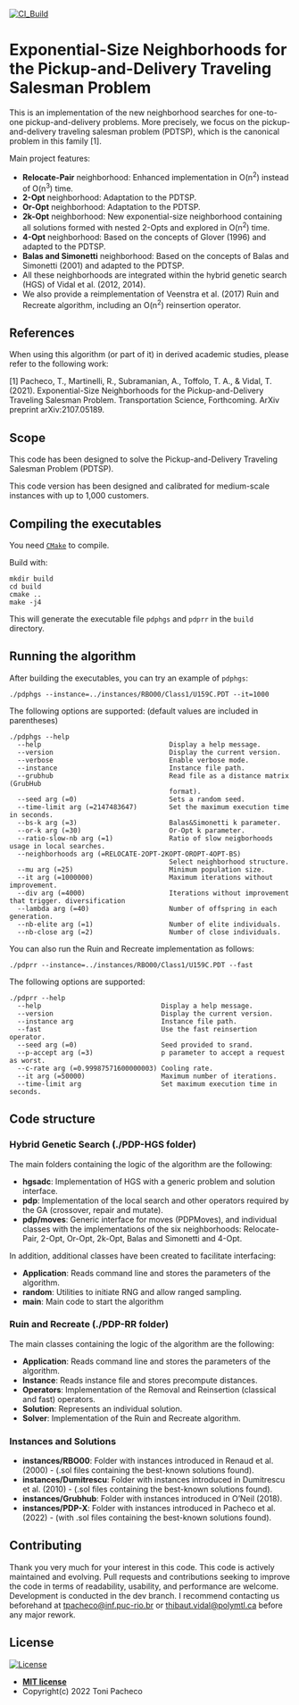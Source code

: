 
[![CI_Build](https://github.com/tonitsp/tsppd/actions/workflows/CI_Build.yml/badge.svg)](https://github.com/tonitsp/tsppd/actions/workflows/CI_Build.yml)

# Exponential-Size Neighborhoods for the Pickup-and-Delivery Traveling Salesman Problem

This is an implementation of the new neighborhood searches for one-to-one pickup-and-delivery problems. More precisely, we focus on the pickup-and-delivery traveling salesman problem (PDTSP), which is the canonical problem in this family [1].

Main project features:
* <b>Relocate-Pair</b> neighborhood: Enhanced implementation in O(n<sup>2</sup>) instead of O(n<sup>3</sup>) time.
* <b>2-Opt</b> neighborhood: Adaptation to the PDTSP.
* <b>Or-Opt</b> neighborhood: Adaptation to the PDTSP.
* <b>2k-Opt</b> neighborhood: New exponential-size neighborhood containing all solutions formed with nested 2-Opts and explored in O(n<sup>2</sup>) time.
* <b>4-Opt</b> neighborhood: Based on the concepts of Glover (1996) and adapted to the PDTSP.
* <b>Balas and Simonetti</b> neighborhood: Based on the concepts of Balas and Simonetti (2001) and adapted to the PDTSP.
* All these neighborhoods are integrated within the hybrid genetic search (HGS) of Vidal et al. (2012, 2014).
* We also provide a reimplementation of Veenstra et al. (2017) Ruin and Recreate algorithm, including an O(n<sup>2</sup>) reinsertion operator.

## References

When using this algorithm (or part of it) in derived academic studies, please refer to the following work:

[1] Pacheco, T., Martinelli, R., Subramanian, A., Toffolo, T. A., & Vidal, T. (2021). Exponential-Size Neighborhoods for the Pickup-and-Delivery Traveling Salesman Problem. Transportation Science, Forthcoming. ArXiv preprint arXiv:2107.05189.

## Scope

This code has been designed to solve the Pickup-and-Delivery Traveling Salesman Problem (PDTSP).

This code version has been designed and calibrated for medium-scale instances with up to 1,000 customers.

## Compiling the executables 

You need [`CMake`](https://cmake.org) to compile.

Build with:
```console
mkdir build
cd build
cmake ..
make -j4
```
This will generate the executable file `pdphgs` and `pdprr` in the `build` directory.

## Running the algorithm

After building the executables, you can try an example of `pdphgs`: 
```console
./pdphgs --instance=../instances/RBO00/Class1/U159C.PDT --it=1000
```

The following options are supported: (default values are included in parentheses)
```
./pdphgs --help
  --help                                Display a help message.
  --version                             Display the current version.
  --verbose                             Enable verbose mode.
  --instance                            Instance file path.
  --grubhub                             Read file as a distance matrix (GrubHub
                                        format).
  --seed arg (=0)                       Sets a random seed.
  --time-limit arg (=2147483647)        Set the maximum execution time in seconds.
  --bs-k arg (=3)                       Balas&Simonetti k parameter.
  --or-k arg (=30)                      Or-Opt k parameter.
  --ratio-slow-nb arg (=1)              Ratio of slow neigborhoods usage in local searches.
  --neighborhoods arg (=RELOCATE-2OPT-2KOPT-OROPT-4OPT-BS)
                                        Select neighborhood structure.
  --mu arg (=25)                        Minimum population size.
  --it arg (=1000000)                   Maximum iterations without improvement.
  --div arg (=4000)                     Iterations without improvement that trigger. diversification
  --lambda arg (=40)                    Number of offspring in each generation.
  --nb-elite arg (=1)                   Number of elite individuals.
  --nb-close arg (=2)                   Number of close individuals.
```

You can also run the Ruin and Recreate implementation as follows:
```console
./pdprr --instance=../instances/RBO00/Class1/U159C.PDT --fast
```

The following options are supported:
```
./pdprr --help
  --help                              Display a help message.
  --version                           Display the current version.
  --instance arg                      Instance file path.
  --fast                              Use the fast reinsertion operator.
  --seed arg (=0)                     Seed provided to srand.
  --p-accept arg (=3)                 p parameter to accept a request as worst.
  --c-rate arg (=0.99987571600000003) Cooling rate.
  --it arg (=50000)                   Maximum number of iterations.
  --time-limit arg                    Set maximum execution time in seconds.
```

## Code structure

### Hybrid Genetic Search (./PDP-HGS folder)
The main folders containing the logic of the algorithm are the following:
* **hgsadc**: Implementation of HGS with a generic problem and solution interface.
* **pdp**: Implementation of the local search and other operators required by the GA (crossover, repair and mutate).
* **pdp/moves**: Generic interface for moves (PDPMoves), and individual classes with the implementations of the six neighborhoods: Relocate-Pair, 2-Opt, Or-Opt, 2k-Opt, Balas and Simonetti and 4-Opt.

In addition, additional classes have been created to facilitate interfacing:
* **Application**: Reads command line and stores the parameters of the algorithm.
* **random**: Utilities to initiate RNG and allow ranged sampling.
* **main**: Main code to start the algorithm

### Ruin and Recreate (./PDP-RR folder)
The main classes containing the logic of the algorithm are the following:
* **Application**: Reads command line and stores the parameters of the algorithm.
* **Instance**: Reads instance file and stores precompute distances.
* **Operators**: Implementation of the Removal and Reinsertion (classical and fast) operators.
* **Solution**: Represents an individual solution.
* **Solver**: Implementation of the Ruin and Recreate algorithm.

### Instances and Solutions

* **instances/RBO00**: Folder with instances introduced in Renaud et al. (2000) - (.sol files containing the best-known solutions found).
* **instances/Dumitrescu**: Folder with instances introduced in Dumitrescu et al. (2010) - (.sol files containing the best-known solutions found).
* **instances/Grubhub**: Folder with instances introduced in O’Neil (2018).
* **instances/PDP-X**: Folder with instances introduced in Pacheco et al. (2022) - (with .sol files containing the best-known solutions found).

## Contributing

Thank you very much for your interest in this code. This code is actively maintained and evolving. Pull requests and contributions seeking to improve the code in terms of readability, usability, and performance are welcome. Development is conducted in the dev branch. I recommend contacting us beforehand at <tpacheco@inf.puc-rio.br> or <thibaut.vidal@polymtl.ca> before any major rework.

## License

[![License](http://img.shields.io/:license-mit-blue.svg?style=flat-square)](http://badges.mit-license.org)

- **[MIT license](http://opensource.org/licenses/mit-license.php)**
- Copyright(c) 2022 Toni Pacheco

